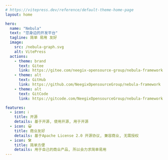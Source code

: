 ```yaml
---
# https://vitepress.dev/reference/default-theme-home-page
layout: home

hero:
  name: "Nebula"
  text: "您身边的开发平台"
  tagline: 简单 易用 友好
  image:
    src: /nebula-graph.svg
    alt: VitePress
  actions:
    - theme: brand
      text: Gitee
      link: https://gitee.com/neegix-opensource-group/nebula-framework
    - theme: alt
      text: GitHub
      link: https://github.com/NeegixOpensourceGroup/nebula-framework
    - theme: alt
      text: GitCode
      link: https://gitcode.com/NeegixOpensourceGroup/nebula-framework

features:
  - icon: ℹ️
    title: 开源
    details: 基于开源, 使用开源, 用于开源
  - icon: 😀
    title: 商业友好
    details: 基于Apache License 2.0 开源协议, 兼容商业, 无需授权
  - icon: 🛠️
    title: 简单方便
    details: 用于自己的商业产品, 所以会力求简单易用
---
```



